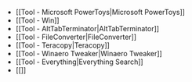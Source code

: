 - [[Tool - Microsoft PowerToys|Microsoft PowerToys]]
- [[Tool - Win]]
- [[Tool - AltTabTerminator|AltTabTerminator]]
- [[Tool - FileConverter|FileConverter]]
- [[Tool - Teracopy|Teracopy]]
- [[Tool - Winaero Tweaker|Winaero Tweaker]]
- [[Tool - Everything|Everything Search]]
- [[]]